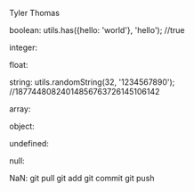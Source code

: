 Tyler Thomas

boolean:
utils.has({hello: 'world'}, 'hello'); //true

integer:


float:


string:
utils.randomString(32, '1234567890'); //18774480824014856763726145106142

array:


object:


undefined:


null:


NaN:
git pull
git add
git commit
git push